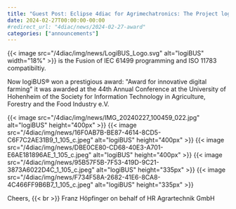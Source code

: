 ```yaml
---
title: "Guest Post: Eclipse 4diac for Agrimechatronics: The Project logiBUS won a prestigious award"
date: 2024-02-27T00:00:00-00:00
#redirect_url: "4diac/news/2024-02-27-award"
categories: ["announcements"]
---
```


{{< image src="/4diac/img/news/LogiBUS_Logo.svg" alt="logiBUS" width="18%" >}} is the Fusion of IEC 61499 programming and ISO 11783 compatibiltiy. 

Now logiBUS&reg; won a prestigious award: "Award for innovative digital farming" it was awarded at the 44th Annual Conference at the University of Hohenheim of the Society for Information Technology in Agriculture, Forestry and the Food Industry e.V.

{{< image src="/4diac/img/news/IMG_20240227_100459_022.jpg" alt="logiBUS" height="400px" >}}
{{< image src="/4diac/img/news/16F0AB7B-BE87-4614-8CD5-C6F7C2AE31B9_1_105_c.jpeg" alt="logiBUS" height="400px" >}}
{{< image src="/4diac/img/news/DBE0CE80-CD68-40E3-A701-E6AE181896AE_1_105_c.jpeg" alt="logiBUS" height="400px" >}}
{{< image src="/4diac/img/news/95B57F5B-7F53-419D-9C21-3873A6022D4C_1_105_c.jpeg" alt="logiBUS" height="335px" >}}
{{< image src="/4diac/img/news/F734F58A-2682-41E6-8CA8-4C466FF9B6B7_1_105_c.jpeg" alt="logiBUS" height="335px" >}}

Cheers, {{< br >}}
Franz Höpfinger on behalf of HR Agrartechnik GmbH